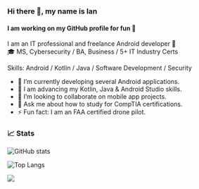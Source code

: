 ### Hi there 👋, my name is Ian
#### I am working on my GitHub profile for fun 🚀
I am an IT professional and freelance Android developer 📱  
🎓 MS, Cybersecurity / BA, Business / 5+ IT Industry Certs

Skills: Android / Kotlin / Java / Software Development / Security

- 🔭 I’m currently developing several Android applications. 
- 🌱 I am advancing my Kotlin, Java & Android Studio skills. 
- 👯 I’m looking to collaborate on mobile app projects.
- 💬 Ask me about how to study for CompTIA certifications. 
- ⚡ Fun fact: I am an FAA certified drone pilot.

### 📈 Stats

  ![GitHub stats](https://github-readme-stats.vercel.app/api?username=theianmay&count_private=true&show_icons=true&theme=transparent&hide_rank=false)
  
  ![Top Langs](https://github-readme-stats.vercel.app/api/top-langs/?username=theianmay)
  
  ![](https://komarev.com/ghpvc/?username=theianmay&style=for-the-badge&color=blue)
  

<!---
theianmay/theianmay is a ✨ special ✨ repository because its `README.md` (this file) appears on your GitHub profile.
You can click the Preview link to take a look at your changes.
--->
